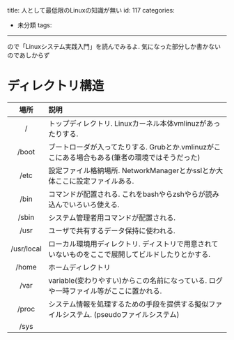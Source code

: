 title: 人として最低限のLinuxの知識が無い
id: 117
categories:
  - 未分類
tags:
---

ので「Linuxシステム実践入門」を読んでみるよ.
気になった部分しか書かないのであしからず
<!--more-->

# ディレクトリ構造

<table>
<thead>
<tr>
  <th align="center">場所</th>
  <th align="left">説明</th>
</tr>
</thead>
<tbody>
<tr>
  <td align="center">/</td>
  <td align="left">トップディレクトリ. Linuxカーネル本体vmlinuzがあったりする.</td>
</tr>
<tr>
  <td align="center">/boot</td>
  <td align="left">ブートローダが入ってたりする. Grubとか.vmlinuzがここにある場合もある(筆者の環境ではそうだった)</td>
</tr>
<tr>
  <td align="center">/etc</td>
  <td align="left">設定ファイル格納場所. NetworkManagerとかsslとか大体ここに設定ファイルある.</td>
</tr>
<tr>
  <td align="center">/bin</td>
  <td align="left">コマンドが配置される. これをbashやらzshやらが読み込んでいろいろ使える.</td>
</tr>
<tr>
  <td align="center">/sbin</td>
  <td align="left">システム管理者用コマンドが配置される.</td>
</tr>
<tr>
  <td align="center">/usr</td>
  <td align="left">ユーザで共有するデータ保持に使われる.</td>
</tr>
<tr>
  <td align="center">/usr/local</td>
  <td align="left">ローカル環境用ディレクトリ. ディストリで用意されていないものをここで展開してビルドしたりとかする.</td>
</tr>
<tr>
  <td align="center">/home</td>
  <td align="left">ホームディレクトリ</td>
</tr>
<tr>
  <td align="center">/var</td>
  <td align="left">variable(変わりやすい)からこの名前になっている. ログや一時ファイル等がここに置かれる.</td>
</tr>
<tr>
  <td align="center">/proc</td>
  <td align="left">システム情報を処理するための手段を提供する擬似ファイルシステム. (pseudoファイルシステム)</td>
</tr>
<tr>
  <td align="center">/sys</td>
  <td align="left"></td>
</tr>
</tbody>
</table>